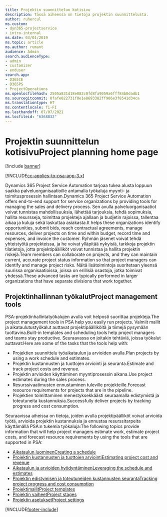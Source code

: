 ```yaml
---
title: Projektin suunnittelun kotisivu
description: Tässä aiheessa on tietoja projektin suunnittelusta.
author: ruhercul
ms.custom:
- dyn365-projectservice
- intro-internal
ms.date: 03/01/2019
ms.topic: article
ms.author: rumant
audience: Admin
search.audienceType:
- admin
- customizer
- enduser
search.app:
- D365CE
- D365PS
- ProjectOperations
ms.openlocfilehash: 2505a831d18e882c0fd8fa9059a6fff84b0dadb1
ms.sourcegitcommit: 0fafe022731f0e1e8693382ff906e3f8541d34ca
ms.translationtype: HT
ms.contentlocale: fi-FI
ms.lasthandoff: 07/07/2021
ms.locfileid: "6368832"
---
```

# <a name="project-planning-home-page"></a><span data-ttu-id="25ab5-103">Projektin suunnittelun kotisivu</span><span class="sxs-lookup"><span data-stu-id="25ab5-103">Project planning home page</span></span>

[!include [banner](../includes/psa-now-project-operations.md)]

[!INCLUDE[cc-applies-to-psa-app-3.x](../includes/cc-applies-to-psa-app-3x.md)]

<span data-ttu-id="25ab5-104">Dynamics 365 Project Service Automation tarjoaa tukea alusta loppuun saakka palveluorganisaatioille antamalla työkaluja myynti- ja toimitusprosessin hallintaan.</span><span class="sxs-lookup"><span data-stu-id="25ab5-104">Dynamics 365 Project Service Automation offers end-to-end support for service organizations by providing tools for managing the sales and delivery process.</span></span> <span data-ttu-id="25ab5-105">Sen avulla palveluorganisaatiot voivat tunnistaa mahdollisuuksia, lähettää tarjouksia, tehdä sopimuksia, hallita resursseja, toimittaa projekteja ajallaan ja budjetin rajoissa, tallentaa aikaa ja kuluja sekä laskuttaa asiakasta.</span><span class="sxs-lookup"><span data-stu-id="25ab5-105">It helps these organizations identify opportunities, submit bids, reach contractual agreements, manage resources, deliver projects on time and within budget, record time and expenses, and invoice the customer.</span></span> <span data-ttu-id="25ab5-106">Ryhmän jäsenet voivat tehdä yhteistyötä projekteissa, ja he voivat ylläpitää nykyisiä, tarkkoja projektin tilatietoja, jotta projektipäälliköt voivat tunnistaa ja hallita projektin riskejä.</span><span class="sxs-lookup"><span data-stu-id="25ab5-106">Team members can collaborate on projects, and they can maintain current, accurate project status information so that project managers can identify and manage project risks.</span></span> <span data-ttu-id="25ab5-107">Näitä lisätoimintoja suoritetaan yleensä suurissa organisaatioissa, joissa on erillisiä osastoja, jotka toimivat yhdessä.</span><span class="sxs-lookup"><span data-stu-id="25ab5-107">These advanced tasks are typically performed in larger organizations that have separate divisions that work together.</span></span>

## <a name="project-management-tools"></a><span data-ttu-id="25ab5-108">Projektinhallinnan työkalut</span><span class="sxs-lookup"><span data-stu-id="25ab5-108">Project management tools</span></span>

<span data-ttu-id="25ab5-109">PSA-projektinhallintatyökalujen avulla voit helposti suorittaa projekteja.</span><span class="sxs-lookup"><span data-stu-id="25ab5-109">The project management tools in PSA help you easily run projects.</span></span> <span data-ttu-id="25ab5-110">Valmiit mallit ja aikataulutustyökalut auttavat projektipäälliköitä ja tiimejä pysymään tuottavina.</span><span class="sxs-lookup"><span data-stu-id="25ab5-110">Built-in templates and scheduling tools help project managers and teams stay productive.</span></span> <span data-ttu-id="25ab5-111">Seuraavassa on joitakin tehtäviä, joissa työkalut auttavat:</span><span class="sxs-lookup"><span data-stu-id="25ab5-111">Here are some of the tasks that the tools help with:</span></span>

- <span data-ttu-id="25ab5-112">Projektien suunnittelu työaikataulun ja arvioiden avulla.</span><span class="sxs-lookup"><span data-stu-id="25ab5-112">Plan projects by using a work schedule and estimates.</span></span>
- <span data-ttu-id="25ab5-113">Projektin kustannusten ja tuottojen arviointi ja seuranta.</span><span class="sxs-lookup"><span data-stu-id="25ab5-113">Estimate and track project costs and revenue.</span></span>
- <span data-ttu-id="25ab5-114">Projektin arvioiden käyttäminen myyntiprosessin aikana.</span><span class="sxs-lookup"><span data-stu-id="25ab5-114">Use project estimates during the sales process.</span></span>
- <span data-ttu-id="25ab5-115">Resurssivaatimusten ennustaminen tuleville projekteille.</span><span class="sxs-lookup"><span data-stu-id="25ab5-115">Forecast resource requirements for projects that are in the pipeline.</span></span>
- <span data-ttu-id="25ab5-116">Projektien toimittaminen menestyksekkäästi seuraamalla edistymistä ja toteutuneita kustannuksia.</span><span class="sxs-lookup"><span data-stu-id="25ab5-116">Successfully deliver projects by tracking progress and cost consumption.</span></span>

<span data-ttu-id="25ab5-117">Seuraavissa aiheissa on tietoja, joiden avulla projektipäälliköt voivat arvioida työtä, arvioida projektin kustannuksia ja ennustaa resurssitarpeita käyttämällä PSA:n tukemia työkaluja:</span><span class="sxs-lookup"><span data-stu-id="25ab5-117">The following topics provide information that will help project managers estimate work, estimate project costs, and forecast resource requirements by using the tools that are supported in PSA:</span></span>

- [<span data-ttu-id="25ab5-118">Aikataulun luominen</span><span class="sxs-lookup"><span data-stu-id="25ab5-118">Creating a schedule</span></span>](project-creating.md)
- [<span data-ttu-id="25ab5-119">Projektin kustannusten ja tuottojen arviointi</span><span class="sxs-lookup"><span data-stu-id="25ab5-119">Estimating project cost and revenue</span></span>](project-estimating.md)
- [<span data-ttu-id="25ab5-120">Aikataulun ja arvioiden hyödyntäminen</span><span class="sxs-lookup"><span data-stu-id="25ab5-120">Leveraging the schedule and estimates</span></span>](project-leveraging.md)
- [<span data-ttu-id="25ab5-121">Projektin edistymisen ja toteutuneiden kustannusten seuranta</span><span class="sxs-lookup"><span data-stu-id="25ab5-121">Tracking project progress and cost consumption</span></span>](project-tracking.md)
- [<span data-ttu-id="25ab5-122">Projektimallit</span><span class="sxs-lookup"><span data-stu-id="25ab5-122">Project templates</span></span>](project-templates.md)
- [<span data-ttu-id="25ab5-123">Projektin vaiheet</span><span class="sxs-lookup"><span data-stu-id="25ab5-123">Project stages</span></span>](project-stages.md)
- [<span data-ttu-id="25ab5-124">Projektin asetukset</span><span class="sxs-lookup"><span data-stu-id="25ab5-124">Project settings</span></span>](project-settings.md)


[!INCLUDE[footer-include](../includes/footer-banner.md)]